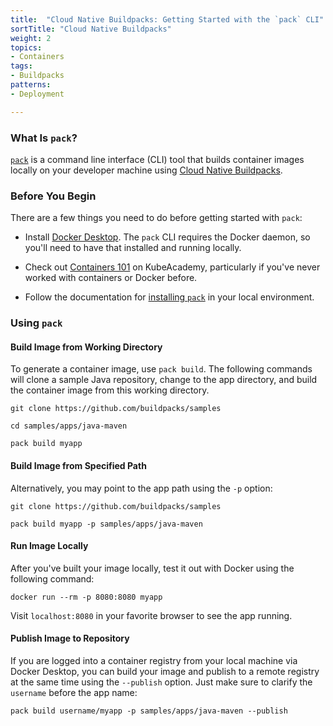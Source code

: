 ```yaml
---
title:  "Cloud Native Buildpacks: Getting Started with the `pack` CLI"
sortTitle: "Cloud Native Buildpacks"
weight: 2
topics:
- Containers
tags:
- Buildpacks
patterns:
- Deployment

---
```


### What Is `pack`?

[`pack`](https://github.com/buildpacks/pack) is a command line interface (CLI) tool that builds container images locally on your developer machine using [Cloud Native Buildpacks](../cnb-what-is).

### Before You Begin

There are a few things you need to do before getting started with `pack`:

- Install [Docker Desktop](https://hub.docker.com/search?type=edition&offering=community). The `pack` CLI requires the Docker daemon, so you'll need to have that installed and running locally. 

- Check out [Containers 101](https://kube.academy/courses/containers-101) on KubeAcademy, particularly if you've never worked with containers or Docker before.

- Follow the documentation for [installing `pack`](https://buildpacks.io/docs/install-pack/) in your local environment.

### Using `pack`

#### Build Image from Working Directory

To generate a container image, use `pack build`. The following commands will clone a sample Java repository, change to the app directory, and build the container image from this working directory.

```
git clone https://github.com/buildpacks/samples

cd samples/apps/java-maven

pack build myapp
```

#### Build Image from Specified Path

Alternatively, you may point to the app path using the `-p` option:

```
git clone https://github.com/buildpacks/samples

pack build myapp -p samples/apps/java-maven
```

#### Run Image Locally

After you've built your image locally, test it out with Docker using the following command: 

```
docker run --rm -p 8080:8080 myapp
```

Visit `localhost:8080` in your favorite browser to see the app running.

#### Publish Image to Repository

If you are logged into a container registry from your local machine via Docker Desktop, you can build your image and publish to a remote registry at the same time using the `--publish` option. Just make sure to clarify the `username` before the app name:

```
pack build username/myapp -p samples/apps/java-maven --publish
```
